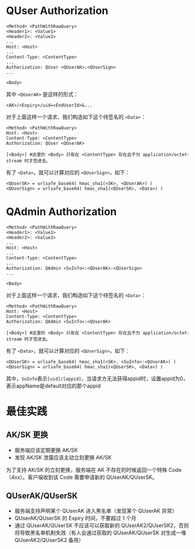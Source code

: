 # QUser Authorization

```
<Method> <PathWithRawQuery>
<Header1>: <Value1>
<Header2>: <Value2>
...
Host: <Host>
...
Content-Type: <ContentType>
...
Authorization: QUser <QUserAK>:<QUserSign>
...

<Body>
```

其中 `<QUserAK>` 是这样的形式：

```
<AK>/<Expiry>/uid=<EndUserId>&...
```

对于上面这样一个请求，我们构造如下这个待签名的 `<Data>`：

```
<Method> <PathWithRawQuery>
Host: <Host>
Content-Type: <ContentType>
Authorization: QUser <QUserAK>

[<Body>] #这里的 <Body> 只有在 <ContentType> 存在且不为 application/octet-stream 时才签进去。
```

有了 `<Data>`，就可以计算对应的 `<QUserSign>`，如下：

```
<QUserSK> = urlsafe_base64( hmac_sha1(<SK>, <QUserAK>) )
<QUserSign> = urlsafe_base64( hmac_sha1(<QUserSK>, <Data>) )
```

# QAdmin Authorization

```
<Method> <PathWithRawQuery>
<Header1>: <Value1>
<Header2>: <Value2>
...
Host: <Host>
...
Content-Type: <ContentType>
...
Authorization: QAdmin <SuInfo>:<QUserAK>:<QUserSign>
...

<Body>
```

对于上面这样一个请求，我们构造如下这个待签名的 `<Data>`：

```
<Method> <PathWithRawQuery>
Host: <Host>
Content-Type: <ContentType>
Authorization: QAdmin <SuInfo>:<QUserAK>

[<Body>] #这里的 <Body> 只有在 <ContentType> 存在且不为 application/octet-stream 时才签进去。
```

有了 `<Data>`，就可以计算对应的 `<QUserSign>`，如下：

```
<QUserSK> = urlsafe_base64( hmac_sha1(<SK>, <SuInfo>:<QUserAK>) )
<QUserSign> = urlsafe_base64( hmac_sha1(<QUserSK>, <Data>) )
```

其中，`SuInfo`表示`[uid]/[appid]`，当请求方无法获得appid时，设置appid为0，表示appName是default对应的那个appid

# 最佳实践

## AK/SK 更换

* 服务端应该定期更换 AK/SK
* 发现 AK/SK 泄露应该主动立刻更换 AK/SK

为了支持 AK/SK 的立刻更换，服务端在 AK 不存在的时候返回一个特殊 Code（4xx）。客户端收到该 Code 需要申请新的 QUserAK/QUserSK。

## QUserAK/QUserSK

* 服务端支持声明某个 QUserAK 进入黑名单（发现某个 QUserAK 异常）
* QUserAK/QUserSK 的 Expiry 时间，不要超过 1 个月
* 通过 QUserAK/QUserSK 不应该可以获取新的 QUserAK2/QUserSK2，否则将导致黑名单机制失效（有人会通过获取的 QUserAK/QUserSK 对生成一堆 QUserAK2/QUserSK2 备用）
